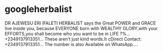# googleherbalist
DR AJEWESU ERI IFALETI HERBALIST says the Great POWER and GRACE live inside you, because EVERYONE born with WEALTHY GLORY,with your EFFORTS,you shall become who you want to be in LIFE ?%... +2349137913351... These aren’t just kind words.It cDirect Contact: +2349137913351...  The number is also Available on WhatsApp....
